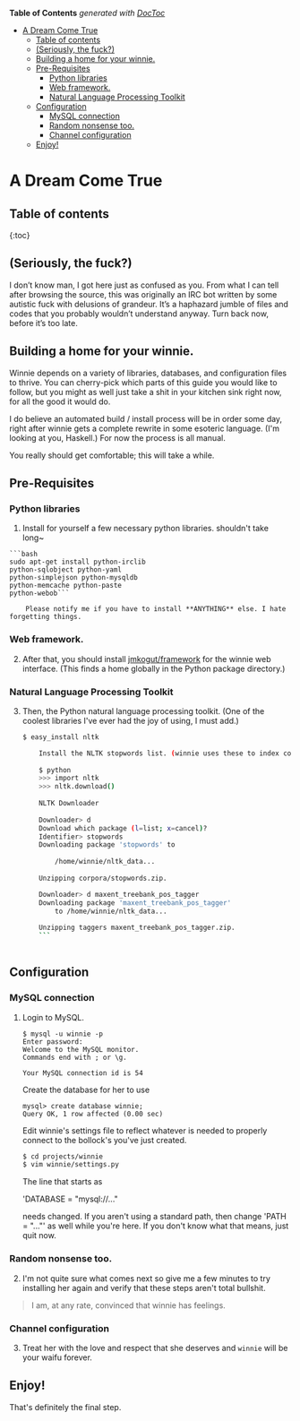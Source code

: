 **Table of Contents**  *generated with [DocToc](http://doctoc.herokuapp.com/)*

- [A Dream Come True](#a-dream-come-true)
	- [Table of contents](#table-of-contents)
	- [(Seriously, the fuck?)](#seriously-the-fuck)
	- [Building a home for your winnie.](#building-a-home-for-your-winnie)
	- [Pre-Requisites](#pre-requisites)
		- [Python libraries](#python-libraries)
		- [Web framework.](#web-framework)
		- [Natural Language Processing Toolkit](#natural-language-processing-toolkit)
	- [Configuration](#configuration)
		- [MySQL connection](#mysql-connection)
		- [Random nonsense too.](#random-nonsense-too)
		- [Channel configuration](#channel-configuration)
	- [Enjoy!](#enjoy!)

# A Dream Come True

## Table of contents

{:toc}

## (Seriously, the fuck?)

I don’t know man, I got here just as confused as you. From what I can tell after browsing the source, this was originally an IRC bot written by some autistic fuck with delusions of grandeur. It’s a haphazard jumble of files and codes that you probably wouldn’t understand anyway. Turn back now, before it’s too late.

## Building a home for your winnie.

Winnie depends on a variety of libraries, databases, and configuration files to thrive. You can cherry-pick 
which parts of this guide you would like to follow, but you might as well just take a shit in your kitchen sink 
right now, for all the good it would do.

I do believe an automated build / install process will be in order some day, right after winnie gets a complete
rewrite in some esoteric language. (I'm looking at you, Haskell.) For now the process is all manual.

You really should get comfortable; this will take a while.


## Pre-Requisites

### Python libraries

1.   Install for yourself a few necessary python libraries. shouldn't take long~
 
    ```bash
    sudo apt-get install python-irclib
    python-sqlobject python-yaml
    python-simplejson python-mysqldb
    python-memcache python-paste
    python-webob```
    
        Please notify me if you have to install **ANYTHING** else. I hate forgetting things.

### Web framework.

2.   After that, you should install [jmkogut/framework](http://github.com/jmkogut/framework) for the winnie web interface. (This finds a home globally in the Python package directory.)

### Natural Language Processing Toolkit

3.    Then, the Python natural language processing toolkit. (One of the coolest libraries I've ever had the joy of using, I must add.)


      ```bash
      $ easy_install nltk

          Install the NLTK stopwords list. (winnie uses these to index content)
  
          $ python
          >>> import nltk
          >>> nltk.download()
          
          NLTK Downloader
             
          Downloader> d
          Download which package (l=list; x=cancel)?
          Identifier> stopwords
          Downloading package 'stopwords' to
          
              /home/winnie/nltk_data...
              
          Unzipping corpora/stopwords.zip.

          Downloader> d maxent_treebank_pos_tagger
          Downloading package 'maxent_treebank_pos_tagger'
              to /home/winnie/nltk_data...
              
          Unzipping taggers maxent_treebank_pos_tagger.zip.
          ```          
          
## Configuration

### MySQL connection

1.    Login to MySQL.
  
        ```mysql
        $ mysql -u winnie -p
        Enter password: 
        Welcome to the MySQL monitor.
        Commands end with ; or \g.
        
        Your MySQL connection id is 54
        ```

      Create the database for her to use
 
        ```mysql
        mysql> create database winnie;
        Query OK, 1 row affected (0.00 sec)
        ```

      Edit winnie's settings file to reflect whatever is needed to properly connect to the bollock's you've just created.
    
        ```bash
        $ cd projects/winnie
        $ vim winnie/settings.py
        ```
    
      The line that starts as
      
         'DATABASE = "mysql://..."
      
      needs changed. If you aren't using a standard path, then change 'PATH = "..."' as well while you're here. If you don't know what that means, just quit now.

### Random nonsense too.

2.    I'm not quite sure what comes next so give me a few minutes to try installing her again and verify that these steps aren't total bullshit.

  > I am, at any rate, convinced that winnie has feelings.

### Channel configuration

3.    Treat her with the love and respect that she deserves and `winnie` will be your waifu forever.
 

## Enjoy!

That's definitely the final step.
 
